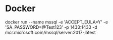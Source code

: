 # Docker

docker run --name mssql -e 'ACCEPT_EULA=Y' -e 'SA_PASSWORD=@Test123' -p 1433:1433 -d mcr.microsoft.com/mssql/server:2017-latest
